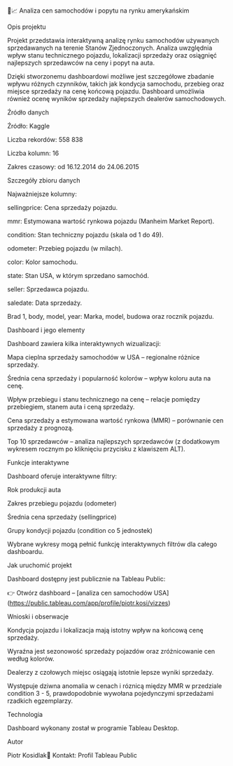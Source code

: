 🚗📈 Analiza cen samochodów i popytu na rynku amerykańskim

Opis projektu

Projekt przedstawia interaktywną analizę rynku samochodów używanych sprzedawanych na terenie Stanów Zjednoczonych. Analiza uwzględnia wpływ stanu technicznego pojazdu, lokalizacji sprzedaży oraz osiągnięć najlepszych sprzedawców na ceny i popyt na auta.

Dzięki stworzonemu dashboardowi możliwe jest szczegółowe zbadanie wpływu różnych czynników, takich jak kondycja samochodu, przebieg oraz miejsce sprzedaży na cenę końcową pojazdu. Dashboard umożliwia również ocenę wyników sprzedaży najlepszych dealerów samochodowych.

Źródło danych

Źródło: Kaggle

Liczba rekordów: 558 838

Liczba kolumn: 16

Zakres czasowy: od 16.12.2014 do 24.06.2015

Szczegóły zbioru danych

Najważniejsze kolumny:

sellingprice: Cena sprzedaży pojazdu.

mmr: Estymowana wartość rynkowa pojazdu (Manheim Market Report).

condition: Stan techniczny pojazdu (skala od 1 do 49).

odometer: Przebieg pojazdu (w milach).

color: Kolor samochodu.

state: Stan USA, w którym sprzedano samochód.

seller: Sprzedawca pojazdu.

saledate: Data sprzedaży.

Brad 1, body, model, year: Marka, model, budowa oraz rocznik pojazdu.

Dashboard i jego elementy

Dashboard zawiera kilka interaktywnych wizualizacji:

Mapa cieplna sprzedaży samochodów w USA – regionalne różnice sprzedaży.

Średnia cena sprzedaży i popularność kolorów – wpływ koloru auta na cenę.

Wpływ przebiegu i stanu technicznego na cenę – relacje pomiędzy przebiegiem, stanem auta i ceną sprzedaży.

Cena sprzedaży a estymowana wartość rynkowa (MMR) – porównanie cen sprzedaży z prognozą.

Top 10 sprzedawców – analiza najlepszych sprzedawców (z dodatkowym wykresem rocznym po kliknięciu przycisku z klawiszem ALT).

Funkcje interaktywne

Dashboard oferuje interaktywne filtry:

Rok produkcji auta

Zakres przebiegu pojazdu (odometer)

Średnia cena sprzedaży (sellingprice)

Grupy kondycji pojazdu (condition co 5 jednostek)

Wybrane wykresy mogą pełnić funkcję interaktywnych filtrów dla całego dashboardu.

Jak uruchomić projekt

Dashboard dostępny jest publicznie na Tableau Public:

👉 Otwórz dashboard – [analiza cen samochodów USA] (https://public.tableau.com/app/profile/piotr.kosi/vizzes)

Wnioski i obserwacje

Kondycja pojazdu i lokalizacja mają istotny wpływ na końcową cenę sprzedaży.

Wyraźna jest sezonowość sprzedaży pojazdów oraz zróżnicowanie cen według kolorów.

Dealerzy z czołowych miejsc osiągają istotnie lepsze wyniki sprzedaży.

Występuje dziwna anomalia w cenach i róznicą między MMR w przedziale condition 3 - 5, prawdopodobnie wywołana pojedynczymi sprzedażami rzadkich egzemplarzy.

Technologia

Dashboard wykonany został w programie Tableau Desktop.

Autor

Piotr Kosidlak📧 Kontakt: Profil Tableau Public
